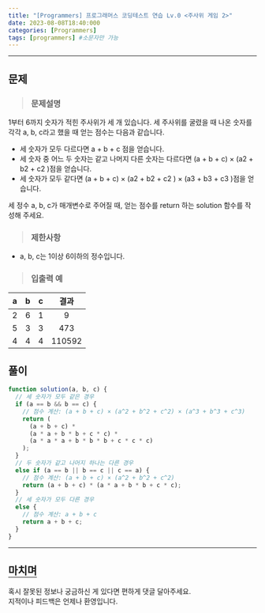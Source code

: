 ```yaml
---
title: "[Programmers] 프로그래머스 코딩테스트 연습 Lv.0 <주사위 게임 2>"
date: 2023-08-08T18:40:000
categories: [Programmers]
tags: [programmers] #소문자만 가능
---
```


---

## <b>문제</b>

<h3><blockquote>문제설명
</blockquote></h3>

1부터 6까지 숫자가 적힌 주사위가 세 개 있습니다. 세 주사위를 굴렸을 때 나온 숫자를 각각 a, b, c라고 했을 때 얻는 점수는 다음과 같습니다.

- 세 숫자가 모두 다르다면 a + b + c 점을 얻습니다.
- 세 숫자 중 어느 두 숫자는 같고 나머지 다른 숫자는 다르다면 (a + b + c) × (a2 + b2 + c2 )점을 얻습니다.
- 세 숫자가 모두 같다면 (a + b + c) × (a2 + b2 + c2 ) × (a3 + b3 + c3 )점을 얻습니다.

세 정수 a, b, c가 매개변수로 주어질 때, 얻는 점수를 return 하는 solution 함수를 작성해 주세요.

<h3><blockquote>제한사항
</blockquote></h3>

- a, b, c는 1이상 6이하의 정수입니다.

<h3><blockquote>입출력 예
</blockquote></h3>

| a   |  b  |  c  |  결과  |
| --- | :-: | :-: | :----: |
| 2   |  6  |  1  |   9    |
| 5   |  3  |  3  |  473   |
| 4   |  4  |  4  | 110592 |

## <b>풀이</b>

```js
function solution(a, b, c) {
  // 세 숫자가 모두 같은 경우
  if (a == b && b == c) {
    // 점수 계산: (a + b + c) × (a^2 + b^2 + c^2) × (a^3 + b^3 + c^3)
    return (
      (a + b + c) *
      (a * a + b * b + c * c) *
      (a * a * a + b * b * b + c * c * c)
    );
  }
  // 두 숫자가 같고 나머지 하나는 다른 경우
  else if (a == b || b == c || c == a) {
    // 점수 계산: (a + b + c) × (a^2 + b^2 + c^2)
    return (a + b + c) * (a * a + b * b + c * c);
  }
  // 세 숫자가 모두 다른 경우
  else {
    // 점수 계산: a + b + c
    return a + b + c;
  }
}
```

---

## <b style="border-bottom:2px solid gray"><b>마치며</b></b>

<P>혹시 잘못된 정보나 궁금하신 게 있다면 편하게 댓글 달아주세요.<br/>
지적이나 피드백은 언제나 환영입니다.</p>
